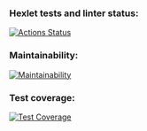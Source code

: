 ### Hexlet tests and linter status:
[![Actions Status](https://github.com/Mihunchik1/fullstack-javascript-project-4/actions/workflows/hexlet-check.yml/badge.svg)](https://github.com/Mihunchik1/fullstack-javascript-project-4/actions)

### Maintainability:
[![Maintainability](https://api.codeclimate.com/v1/badges/713a676df43ece98cd67/maintainability)](https://codeclimate.com/github/Mihunchik1/fullstack-javascript-project-4/maintainability)

### Test coverage:
[![Test Coverage](https://api.codeclimate.com/v1/badges/713a676df43ece98cd67/test_coverage)](https://codeclimate.com/github/Mihunchik1/fullstack-javascript-project-4/test_coverage)
